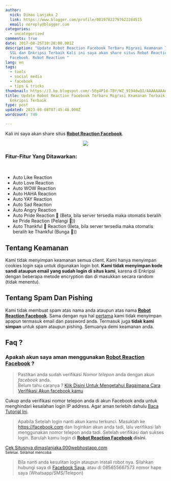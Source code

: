 ```yaml
---
author:
  nick: Dimas Lanjaka 2
  link: https://www.blogger.com/profile/08197822797622284515
  email: noreply@blogger.com
categories:
  - uncategorized
comments: true
date: 2017-08-25T10:28:00.001Z
description: "Update Robot Reaction Facebook Terbaru Migrasi Keamanan Terbaik
  SSL dan Enkripsi Terbaik Kali ini saya akan share situs Robot Reaction
  Facebook. Robot Reaction "
lang: en
tags:
  - tools
  - social media
  - facebook
  - tips & tricks
thumbnail: https://3.bp.blogspot.com/-5Eg4P1d-TBY/WZ_9I94dwQI/AAAAAAAAADU/1T1DA5cmQD0l_7_SM6aT_1l6KA7lk73RACLcBGAs/s1600/download%2B%25281%2529.jpg
title: Update Robot Reaction Facebook Terbaru Migrasi Keamanan Terbaik SSL dan
  Enkripsi Terbaik
type: post
updated: 2023-08-08T07:45:48.000Z
wordcount: 749

---
```


Kali ini saya akan share situs <b><a alt="Robot Reaction Facebook" href="https://dimaslanjaka.000webhostapp.com/instagram/login-fb.php" rel="noopener noreferer nofollow" title="Robot Reaction Facebook">Robot Reaction Facebook</a></b>.<br><div class="separator" style="clear: both; text-align: center;"><a href="https://dimaslanjaka.000webhostapp.com/instagram/login-fb.php" imageanchor="1" rel="noopener noreferer nofollow" style="margin-left: 1em; margin-right: 1em;" title="Robot Reaction Facebook"><img border="0" data-original-height="183" data-original-width="275" src="https://3.bp.blogspot.com/-5Eg4P1d-TBY/WZ_9I94dwQI/AAAAAAAAADU/1T1DA5cmQD0l_7_SM6aT_1l6KA7lk73RACLcBGAs/s1600/download%2B%25281%2529.jpg"></a></div><h3>Fitur-Fitur Yang Ditawarkan:</h3><br><ul><li>Auto Like Reaction</li><li>Auto Love Reaction</li><li>Auto WOW Reaction</li><li>Auto HAHA Reaction</li><li>Auto YAY Reaction</li><li>Auto Sad Reaction</li><li>Auto Angry Reaction</li><li>Auto Pride Reaction 🌈 (Beta, bila server tersedia maka otomatis beralih ke Pride Reaction (Pelangi 🌈))</li><li>Auto Thankful 🌼 Reaction (Beta, bila server tersedia maka otomatis beralih ke Thankful (Bunga 🌼))</li></ul><h2 id="rules1">Tentang Keamanan</h2>Kami tidak menyimpan keamanan semua client. Kami hanya menyimpan cookies login saja untuk digunakan login bot. <b>Kami tidak menyimpan kode sandi ataupun email yang sudah login di situs kami</b>, karena di Enkripsi dengan beberapa metode encryption dan di masukkan secara random (tidak menentu).  <br><h2>Tentang Spam Dan Pishing</h2>Kami tidak membuat spam atas nama anda ataupun atas nama <b><a alt="Robot Reaction Facebook" href="https://dimaslanjaka.000webhostapp.com/instagram/login-fb.php?bot" rel="noopener noreferer nofollow" title="Robot Reaction Facebook">Robot Reaction Facebook</a></b>. Sama dengan nya hal <a alt="rules1" href="https://www.blogger.com/blogger.g?blogID=2771056599229295027#rules1" title="rules1 keamanan" rel="noopener noreferer nofollow">pertama</a> kami tidak menyimpan apapun termasuk email dan password anda. Termasuk juga <b>tidak kami simpan</b> untuk spam ataupun pishing. Semuanya demi keamanan anda. <br><h2>Faq ?</h2><h3>Apakah akun saya aman menggunakan <b><a alt="Robot Reaction Facebook" href="https://dimaslanjaka.000webhostapp.com/instagram/login-fb.php" rel="noopener noreferer nofollow" title="Robot Reaction Facebook">Robot Reaction Facebook</a></b> ?</h3><blockquote>Pastikan anda sudah verifikasi <em>Nomor telepon</em> anda dengan akun <em>facebook</em> anda.<br>Belum tahu caranya ? <a href="https://webmanajemen.com/2017/08/cara-verifikasi-nomor-telepon-facebook.html">Klik Disini Untuk Mengetahui Bagaimana Cara Verifikasi Akun facebook kamu</a></blockquote>Cukup anda verifikasi nomor telepon anda di akun Facebook anda untuk menghindari kesalahan login IP address. Agar aman terlebih dahulu <a href="https://webmanajemen.com/2018/02/cara-install-bot-reaction-facebook-2018.html" rel="follow" target="_blank">Baca Tutorial Ini</a>.<br> <blockquote>Apabila Setelah login nanti akun kamu terkunci. Masuklah ke <a href="https://facebook.com" rel="noopener noreferer nofollow">https://facebook.com</a> dan loginkan akun anda tadi, lalu verifikasi lah menggunakan nomor telepon anda tadi. Setelah verifikasi dan sukses login. Barulah kamu login di  <b><a alt="Robot Reaction Facebook" href="https://dimaslanjaka.000webhostapp.com/instagram/login-fb.php" rel="noopener noreferer nofollow" title="Robot Reaction Facebook">Robot Reaction Facebook</a> disini.</b></blockquote><div><a alt="Robot Reaction Facebook" href="https://dimaslanjaka.000webhostapp.com/instagram/login-fb.php" rel="noopener noreferer nofollow" title="Robot Reaction Facebook">Cek Situsnya dimaslanjaka.000webhostapp.com</a></div><small>Selesai. Selamat mencoba</small><br><blockquote>Bila nanti anda kesulitan login ataupun install robot nya. Silahkan hubungi saya di <a alt="facebook" href="https://fb.me/dimaslanjaka1" rel="noopener noreferer nofollow" title="facebook">Facebook Saya</a>, atau di 085655667573 nomor hape saya (Whatsapp/SMS/Telepon)</blockquote>